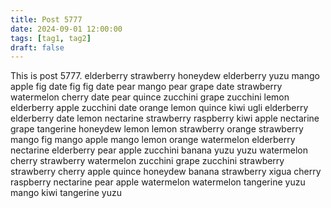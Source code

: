 ```yaml
---
title: Post 5777
date: 2024-09-01 12:00:00
tags: [tag1, tag2]
draft: false
---
```

This is post 5777.
elderberry
strawberry
honeydew
elderberry
yuzu
mango
apple
fig
date
fig
fig
date
pear
mango
pear
grape
date
strawberry
watermelon
cherry
date
pear
quince
zucchini
grape
zucchini
lemon
elderberry
apple
zucchini
date
orange
lemon
quince
kiwi
ugli
elderberry
elderberry
date
lemon
nectarine
strawberry
raspberry
kiwi
apple
nectarine
grape
tangerine
honeydew
lemon
lemon
strawberry
orange
strawberry
mango
fig
mango
apple
mango
lemon
orange
watermelon
elderberry
nectarine
elderberry
pear
apple
zucchini
banana
yuzu
yuzu
watermelon
cherry
strawberry
watermelon
zucchini
grape
zucchini
strawberry
strawberry
cherry
apple
quince
honeydew
banana
strawberry
xigua
cherry
raspberry
nectarine
pear
apple
watermelon
watermelon
tangerine
yuzu
mango
kiwi
tangerine
yuzu
